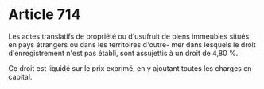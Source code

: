# Article 714

Les actes translatifs de propriété ou d'usufruit de biens immeubles situés en pays étrangers ou dans les territoires d'outre-
mer dans lesquels le droit d'enregistrement n'est pas établi, sont assujettis à un droit de 4,80 %.

Ce droit est liquidé sur le prix exprimé, en y ajoutant toutes les charges en capital.

